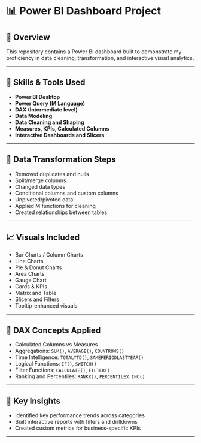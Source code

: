 # 📊 Power BI Dashboard Project

## 📝 Overview
This repository contains a Power BI dashboard  built to demonstrate my proficiency in data cleaning, transformation, and interactive visual analytics. 

---

## 🚀 Skills & Tools Used
- **Power BI Desktop**
- **Power Query (M Language)**
- **DAX (Intermediate level)**
- **Data Modeling**
- **Data Cleaning and Shaping**
- **Measures, KPIs, Calculated Columns**
- **Interactive Dashboards and Slicers**

---

## 🔧 Data Transformation Steps
- Removed duplicates and nulls
- Split/merge columns
- Changed data types
- Conditional columns and custom columns
- Unpivoted/pivoted data
- Applied M functions for cleaning
- Created relationships between tables

---

## 📈 Visuals Included
- Bar Charts / Column Charts
- Line Charts
- Pie & Donut Charts
- Area Charts
- Gauge Chart
- Cards & KPIs
- Matrix and Table
- Slicers and Filters
- Tooltip-enhanced visuals

---

## 🧠 DAX Concepts Applied
- Calculated Columns vs Measures
- Aggregations: `SUM()`, `AVERAGE()`, `COUNTROWS()`
- Time Intelligence: `TOTALYTD()`, `SAMEPERIODLASTYEAR()`
- Logical Functions: `IF()`, `SWITCH()`
- Filter Functions: `CALCULATE()`, `FILTER()`
- Ranking and Percentiles: `RANKX()`, `PERCENTILEX.INC()`

---

## 📌 Key Insights
- Identified key performance trends across categories
- Built interactive reports with filters and drilldowns
- Created custom metrics for business-specific KPIs

---

